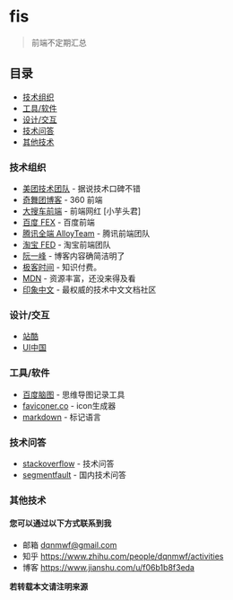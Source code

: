 # fis
 > 前端不定期汇总

## 目录
- [技术组织](#blogs)
- [工具/软件](#tools)
- [设计/交互](#ux)
- [技术问答](#question)
- [其他技术](#other)


<h3 id="blogs">技术组织</h3>

- [美团技术团队](https://tech.meituan.com/) - 据说技术口碑不错
- [奇舞团博客](http://www.75team.com/) - 360 前端
- [大搜车前端](http://f2e.souche.com/blog/) - 前端网红 [小芋头君]
- [百度 FEX](http://fex.baidu.com/) - 百度前端
- [腾讯全端 AlloyTeam](http://www.alloyteam.com/) - 腾讯前端团队
- [淘宝 FED](http://taobaofed.org/) - 淘宝前端团队
- [阮一峰](http://javascript.ruanyifeng.com/) - 博客内容确简洁明了
- [极客时间](https://time.geekbang.org/) - 知识付费。
- [MDN](https://developer.mozilla.org/zh-CN/) -  资源丰富，还没来得及看
- [印象中文](https://www.docschina.org/) -  最权威的技术中文文档社区

<h3 id="ux">设计/交互</h3>

- [站酷](http://www.zcool.com.cn/works/) 
- [UI中国](http://www.ui.cn/list.html) 

<h3 id="tools">工具/软件</h3>

- [百度脑图](http://naotu.baidu.com) - 思维导图记录工具
- [faviconer.co](http://www.faviconer.co/) - icon生成器
- [markdown](https://www.appinn.com/markdown/) - 标记语言

<h3 id="question">技术问答</h3>

- [stackoverflow](https://stackoverflow.com/)  - 技术问答
- [segmentfault](https://segmentfault.com/)  - 国内技术问答

<h3 id="other">其他技术</h3>


#### 您可以通过以下方式联系到我
 - 邮箱 dqnmwf@gmail.com
 - 知乎 https://www.zhihu.com/people/dqnmwf/activities
 - 博客 https://www.jianshu.com/u/f06b1b8f3eda

 **若转载本文请注明来源**
